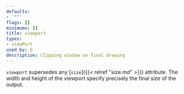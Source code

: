 ```yaml
---
defaults:
- '""'
flags: []
minimums: []
title: viewport
types:
- viewPort
used_by: G
description: Clipping window on final drawing
---
```


`viewport` supersedes any [`size`]({{< relref "size.md" >}}) attribute. The width and height
of the viewport specify precisely the final size of the output.
